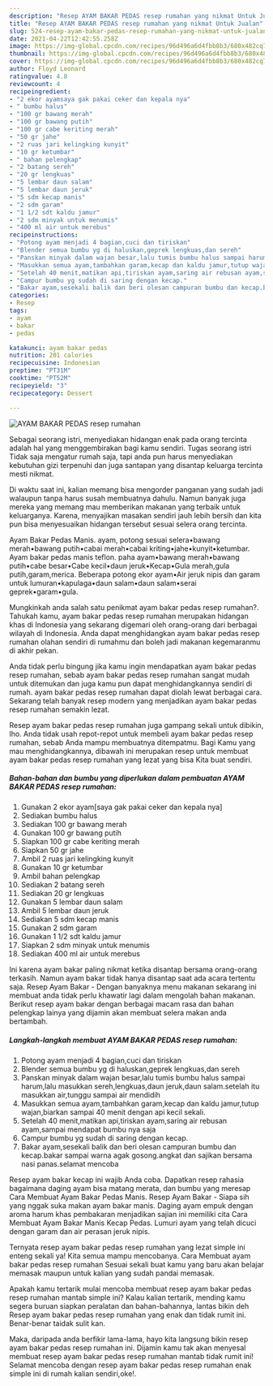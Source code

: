 ```yaml
---
description: "Resep AYAM BAKAR PEDAS resep rumahan yang nikmat Untuk Jualan"
title: "Resep AYAM BAKAR PEDAS resep rumahan yang nikmat Untuk Jualan"
slug: 524-resep-ayam-bakar-pedas-resep-rumahan-yang-nikmat-untuk-jualan
date: 2021-04-22T12:42:55.258Z
image: https://img-global.cpcdn.com/recipes/96d496a6d4fbb8b3/680x482cq70/ayam-bakar-pedas-resep-rumahan-foto-resep-utama.jpg
thumbnail: https://img-global.cpcdn.com/recipes/96d496a6d4fbb8b3/680x482cq70/ayam-bakar-pedas-resep-rumahan-foto-resep-utama.jpg
cover: https://img-global.cpcdn.com/recipes/96d496a6d4fbb8b3/680x482cq70/ayam-bakar-pedas-resep-rumahan-foto-resep-utama.jpg
author: Floyd Leonard
ratingvalue: 4.8
reviewcount: 4
recipeingredient:
- "2 ekor ayamsaya gak pakai ceker dan kepala nya"
- " bumbu halus"
- "100 gr bawang merah"
- "100 gr bawang putih"
- "100 gr cabe keriting merah"
- "50 gr jahe"
- "2 ruas jari kelingking kunyit"
- "10 gr ketumbar"
- " bahan pelengkap"
- "2 batang sereh"
- "20 gr lengkuas"
- "5 lembar daun salam"
- "5 lembar daun jeruk"
- "5 sdm kecap manis"
- "2 sdm garam"
- "1 1/2 sdt kaldu jamur"
- "2 sdm minyak untuk menumis"
- "400 ml air untuk merebus"
recipeinstructions:
- "Potong ayam menjadi 4 bagian,cuci dan tiriskan"
- "Blender semua bumbu yg di haluskan,geprek lengkuas,dan sereh"
- "Panskan minyak dalam wajan besar,lalu tumis bumbu halus sampai harum,lalu masukkan sereh,lengkuas,daun jeruk,daun salam.setelah itu masukkan air,tunggu sampai air mendidih"
- "Masukkan semua ayam,tambahkan garam,kecap dan kaldu jamur,tutup wajan,biarkan sampai 40 menit dengan api kecil sekali."
- "Setelah 40 menit,matikan api,tiriskan ayam,saring air rebusan ayam,sampai mendapat bumbu nya saja"
- "Campur bumbu yg sudah di saring dengan kecap."
- "Bakar ayam,sesekali balik dan beri olesan campuran bumbu dan kecap.bakar sampai warna agak gosong.angkat dan sajikan bersama nasi panas.selamat mencoba"
categories:
- Resep
tags:
- ayam
- bakar
- pedas

katakunci: ayam bakar pedas 
nutrition: 201 calories
recipecuisine: Indonesian
preptime: "PT31M"
cooktime: "PT52M"
recipeyield: "3"
recipecategory: Dessert

---
```



![AYAM BAKAR PEDAS resep rumahan](https://img-global.cpcdn.com/recipes/96d496a6d4fbb8b3/680x482cq70/ayam-bakar-pedas-resep-rumahan-foto-resep-utama.jpg)

Sebagai seorang istri, menyediakan hidangan enak pada orang tercinta adalah hal yang menggembirakan bagi kamu sendiri. Tugas seorang istri Tidak saja mengatur rumah saja, tapi anda pun harus menyediakan kebutuhan gizi terpenuhi dan juga santapan yang disantap keluarga tercinta mesti nikmat.

Di waktu  saat ini, kalian memang bisa mengorder panganan yang sudah jadi walaupun tanpa harus susah membuatnya dahulu. Namun banyak juga mereka yang memang mau memberikan makanan yang terbaik untuk keluarganya. Karena, menyajikan masakan sendiri jauh lebih bersih dan kita pun bisa menyesuaikan hidangan tersebut sesuai selera orang tercinta. 

Ayam Bakar Pedas Manis. ayam, potong sesuai selera•bawang merah•bawang putih•cabai merah•cabai kriting•jahe•kunyit•ketumbar. Ayam bakar pedas manis teflon. paha ayam•bawang merah•bawang putih•cabe besar•Cabe kecil•daun jeruk•Kecap•Gula merah,gula putih,garam,merica. Beberapa potong ekor ayam•Air jeruk nipis dan garam untuk lumuran•kapulaga•daun salam•daun salam•serai geprek•garam•gula.

Mungkinkah anda salah satu penikmat ayam bakar pedas resep rumahan?. Tahukah kamu, ayam bakar pedas resep rumahan merupakan hidangan khas di Indonesia yang sekarang digemari oleh orang-orang dari berbagai wilayah di Indonesia. Anda dapat menghidangkan ayam bakar pedas resep rumahan olahan sendiri di rumahmu dan boleh jadi makanan kegemaranmu di akhir pekan.

Anda tidak perlu bingung jika kamu ingin mendapatkan ayam bakar pedas resep rumahan, sebab ayam bakar pedas resep rumahan sangat mudah untuk ditemukan dan juga kamu pun dapat menghidangkannya sendiri di rumah. ayam bakar pedas resep rumahan dapat diolah lewat berbagai cara. Sekarang telah banyak resep modern yang menjadikan ayam bakar pedas resep rumahan semakin lezat.

Resep ayam bakar pedas resep rumahan juga gampang sekali untuk dibikin, lho. Anda tidak usah repot-repot untuk membeli ayam bakar pedas resep rumahan, sebab Anda mampu membuatnya ditempatmu. Bagi Kamu yang mau menghidangkannya, dibawah ini merupakan resep untuk membuat ayam bakar pedas resep rumahan yang lezat yang bisa Kita buat sendiri.

<!--inarticleads1-->

##### Bahan-bahan dan bumbu yang diperlukan dalam pembuatan AYAM BAKAR PEDAS resep rumahan:

1. Gunakan 2 ekor ayam[saya gak pakai ceker dan kepala nya]
1. Sediakan  bumbu halus
1. Sediakan 100 gr bawang merah
1. Gunakan 100 gr bawang putih
1. Siapkan 100 gr cabe keriting merah
1. Siapkan 50 gr jahe
1. Ambil 2 ruas jari kelingking kunyit
1. Gunakan 10 gr ketumbar
1. Ambil  bahan pelengkap
1. Sediakan 2 batang sereh
1. Sediakan 20 gr lengkuas
1. Gunakan 5 lembar daun salam
1. Ambil 5 lembar daun jeruk
1. Sediakan 5 sdm kecap manis
1. Gunakan 2 sdm garam
1. Gunakan 1 1/2 sdt kaldu jamur
1. Siapkan 2 sdm minyak untuk menumis
1. Sediakan 400 ml air untuk merebus


Ini karena ayam bakar paling nikmat ketika disantap bersama orang-orang terkasih. Namun ayam bakar tidak hanya disantap saat ada acara tertentu saja. Resep Ayam Bakar - Dengan banyaknya menu makanan sekarang ini membuat anda tidak perlu khawatir lagi dalam mengolah bahan makanan. Berikut resep ayam bakar dengan berbagai macam rasa dan bahan pelengkap lainya yang dijamin akan membuat selera makan anda bertambah. 

<!--inarticleads2-->

##### Langkah-langkah membuat AYAM BAKAR PEDAS resep rumahan:

1. Potong ayam menjadi 4 bagian,cuci dan tiriskan
1. Blender semua bumbu yg di haluskan,geprek lengkuas,dan sereh
1. Panskan minyak dalam wajan besar,lalu tumis bumbu halus sampai harum,lalu masukkan sereh,lengkuas,daun jeruk,daun salam.setelah itu masukkan air,tunggu sampai air mendidih
1. Masukkan semua ayam,tambahkan garam,kecap dan kaldu jamur,tutup wajan,biarkan sampai 40 menit dengan api kecil sekali.
1. Setelah 40 menit,matikan api,tiriskan ayam,saring air rebusan ayam,sampai mendapat bumbu nya saja
1. Campur bumbu yg sudah di saring dengan kecap.
1. Bakar ayam,sesekali balik dan beri olesan campuran bumbu dan kecap.bakar sampai warna agak gosong.angkat dan sajikan bersama nasi panas.selamat mencoba


Resep ayam bakar kecap ini wajib Anda coba. Dapatkan resep rahasia bagaimana daging ayam bisa matang merata, dan bumbu yang meresap Cara Membuat Ayam Bakar Pedas Manis. Resep Ayam Bakar - Siapa sih yang nggak suka makan ayam bakar manis. Daging ayam empuk dengan aroma harum khas pembakaran menjadikan sajian ini memiliki cita Cara Membuat Ayam Bakar Manis Kecap Pedas. Lumuri ayam yang telah dicuci dengan garam dan air perasan jeruk nipis. 

Ternyata resep ayam bakar pedas resep rumahan yang lezat simple ini enteng sekali ya! Kita semua mampu mencobanya. Cara Membuat ayam bakar pedas resep rumahan Sesuai sekali buat kamu yang baru akan belajar memasak maupun untuk kalian yang sudah pandai memasak.

Apakah kamu tertarik mulai mencoba membuat resep ayam bakar pedas resep rumahan mantab simple ini? Kalau kalian tertarik, mending kamu segera buruan siapkan peralatan dan bahan-bahannya, lantas bikin deh Resep ayam bakar pedas resep rumahan yang enak dan tidak rumit ini. Benar-benar taidak sulit kan. 

Maka, daripada anda berfikir lama-lama, hayo kita langsung bikin resep ayam bakar pedas resep rumahan ini. Dijamin kamu tak akan menyesal membuat resep ayam bakar pedas resep rumahan mantab tidak rumit ini! Selamat mencoba dengan resep ayam bakar pedas resep rumahan enak simple ini di rumah kalian sendiri,oke!.

